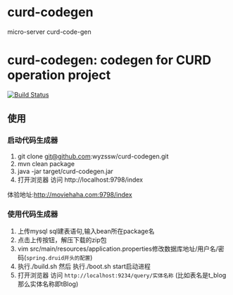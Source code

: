 # curd-codegen
micro-server curd-code-gen

# curd-codegen: codegen for CURD operation project


[![Build Status](https://travis-ci.org/wyzssw/curd-codegen.svg?branch=master)](https://travis-ci.org/wyzssw/curd-codegen)

## 使用


### 启动代码生成器
1. git clone git@github.com:wyzssw/curd-codegen.git
2. mvn clean package
3. java -jar target/curd-codegen.jar
4. 打开浏览器 访问 http://localhost:9798/index

体验地址:http://moviehaha.com:9798/index

### 使用代码生成器
1. 上传mysql sql建表语句,输入bean所在package名
2. 点击上传按钮，解压下载的zip包
3. vim src/main/resources/application.properties修改数据库地址/用户名/密码(`spring.druid开头的配置`)
4. 执行./build.sh 然后 执行./boot.sh start启动进程
4. 打开浏览器 访问 `http://localhost:9234/query/实体名称` (比如表名是t_blog那么实体名称即tBlog)

